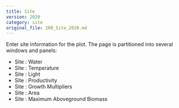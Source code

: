 ```yaml
---
title: Site
version: 2020
category: site
original_file: 200_Site_2020.md
---
```


Enter site information for the plot. The page is partitioned into
several windows and panels:

- Site : Water
- Site : Temperature
- Site :
  Light
- Site : Productivity
- Site : Growth Multipliers
- Site : Area
- Site : Maximum Aboveground
  Biomass
